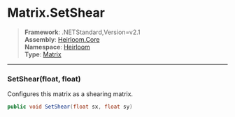 # Matrix.SetShear

> **Framework**: .NETStandard,Version=v2.1  
> **Assembly**: [Heirloom.Core][0]  
> **Namespace**: [Heirloom][0]  
> **Type**: [Matrix][1]  

--------------------------------------------------------------------------------

### SetShear(float, float)

Configures this matrix as a shearing matrix.

```cs
public void SetShear(float sx, float sy)
```

[0]: ..\Heirloom.Core.md
[1]: Heirloom.Matrix.md
